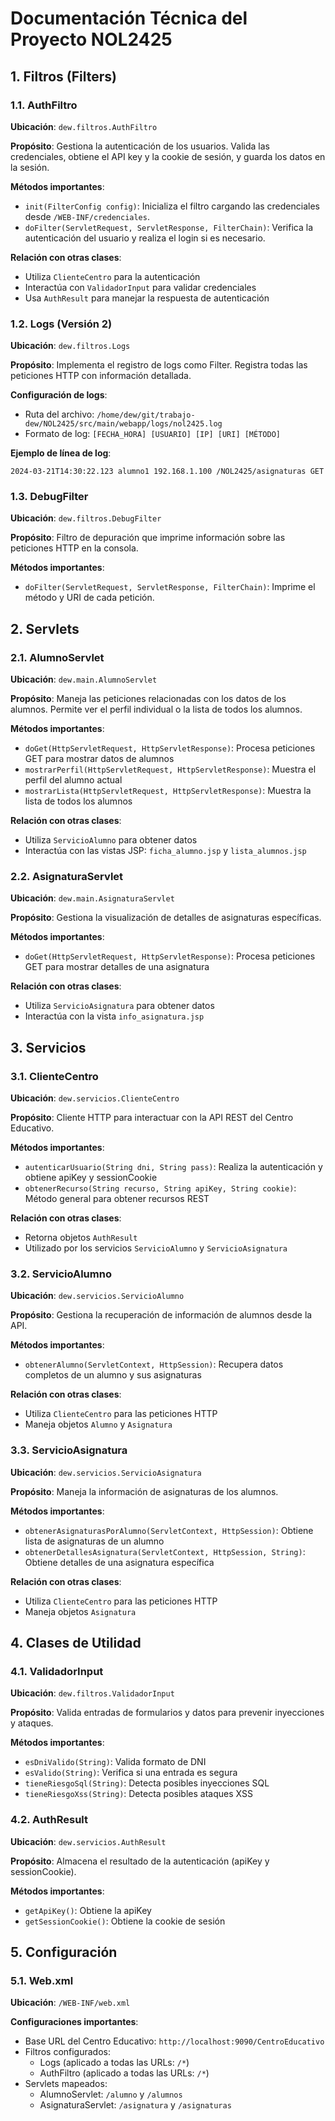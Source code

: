 # Documentación Técnica del Proyecto NOL2425

## 1. Filtros (Filters)

### 1.1. AuthFiltro
**Ubicación**: `dew.filtros.AuthFiltro`

**Propósito**: Gestiona la autenticación de los usuarios. Valida las credenciales, obtiene el API key y la cookie de sesión, y guarda los datos en la sesión.

**Métodos importantes**:
- `init(FilterConfig config)`: Inicializa el filtro cargando las credenciales desde `/WEB-INF/credenciales`.
- `doFilter(ServletRequest, ServletResponse, FilterChain)`: Verifica la autenticación del usuario y realiza el login si es necesario.

**Relación con otras clases**: 
- Utiliza `ClienteCentro` para la autenticación
- Interactúa con `ValidadorInput` para validar credenciales
- Usa `AuthResult` para manejar la respuesta de autenticación

### 1.2. Logs (Versión 2)
**Ubicación**: `dew.filtros.Logs`

**Propósito**: Implementa el registro de logs como Filter. Registra todas las peticiones HTTP con información detallada.

**Configuración de logs**:
- Ruta del archivo: `/home/dew/git/trabajo-dew/NOL2425/src/main/webapp/logs/nol2425.log`
- Formato de log: `[FECHA_HORA] [USUARIO] [IP] [URI] [MÉTODO]`

**Ejemplo de línea de log**:
```
2024-03-21T14:30:22.123 alumno1 192.168.1.100 /NOL2425/asignaturas GET
```

### 1.3. DebugFilter
**Ubicación**: `dew.filtros.DebugFilter`

**Propósito**: Filtro de depuración que imprime información sobre las peticiones HTTP en la consola.

**Métodos importantes**:
- `doFilter(ServletRequest, ServletResponse, FilterChain)`: Imprime el método y URI de cada petición.

## 2. Servlets

### 2.1. AlumnoServlet
**Ubicación**: `dew.main.AlumnoServlet`

**Propósito**: Maneja las peticiones relacionadas con los datos de los alumnos. Permite ver el perfil individual o la lista de todos los alumnos.

**Métodos importantes**:
- `doGet(HttpServletRequest, HttpServletResponse)`: Procesa peticiones GET para mostrar datos de alumnos
- `mostrarPerfil(HttpServletRequest, HttpServletResponse)`: Muestra el perfil del alumno actual
- `mostrarLista(HttpServletRequest, HttpServletResponse)`: Muestra la lista de todos los alumnos

**Relación con otras clases**:
- Utiliza `ServicioAlumno` para obtener datos
- Interactúa con las vistas JSP: `ficha_alumno.jsp` y `lista_alumnos.jsp`

### 2.2. AsignaturaServlet
**Ubicación**: `dew.main.AsignaturaServlet`

**Propósito**: Gestiona la visualización de detalles de asignaturas específicas.

**Métodos importantes**:
- `doGet(HttpServletRequest, HttpServletResponse)`: Procesa peticiones GET para mostrar detalles de una asignatura

**Relación con otras clases**:
- Utiliza `ServicioAsignatura` para obtener datos
- Interactúa con la vista `info_asignatura.jsp`

## 3. Servicios

### 3.1. ClienteCentro
**Ubicación**: `dew.servicios.ClienteCentro`

**Propósito**: Cliente HTTP para interactuar con la API REST del Centro Educativo.

**Métodos importantes**:
- `autenticarUsuario(String dni, String pass)`: Realiza la autenticación y obtiene apiKey y sessionCookie
- `obtenerRecurso(String recurso, String apiKey, String cookie)`: Método general para obtener recursos REST

**Relación con otras clases**:
- Retorna objetos `AuthResult`
- Utilizado por los servicios `ServicioAlumno` y `ServicioAsignatura`

### 3.2. ServicioAlumno
**Ubicación**: `dew.servicios.ServicioAlumno`

**Propósito**: Gestiona la recuperación de información de alumnos desde la API.

**Métodos importantes**:
- `obtenerAlumno(ServletContext, HttpSession)`: Recupera datos completos de un alumno y sus asignaturas

**Relación con otras clases**:
- Utiliza `ClienteCentro` para las peticiones HTTP
- Maneja objetos `Alumno` y `Asignatura`

### 3.3. ServicioAsignatura
**Ubicación**: `dew.servicios.ServicioAsignatura`

**Propósito**: Maneja la información de asignaturas de los alumnos.

**Métodos importantes**:
- `obtenerAsignaturasPorAlumno(ServletContext, HttpSession)`: Obtiene lista de asignaturas de un alumno
- `obtenerDetallesAsignatura(ServletContext, HttpSession, String)`: Obtiene detalles de una asignatura específica

**Relación con otras clases**:
- Utiliza `ClienteCentro` para las peticiones HTTP
- Maneja objetos `Asignatura`

## 4. Clases de Utilidad

### 4.1. ValidadorInput
**Ubicación**: `dew.filtros.ValidadorInput`

**Propósito**: Valida entradas de formularios y datos para prevenir inyecciones y ataques.

**Métodos importantes**:
- `esDniValido(String)`: Valida formato de DNI
- `esValido(String)`: Verifica si una entrada es segura
- `tieneRiesgoSql(String)`: Detecta posibles inyecciones SQL
- `tieneRiesgoXss(String)`: Detecta posibles ataques XSS

### 4.2. AuthResult
**Ubicación**: `dew.servicios.AuthResult`

**Propósito**: Almacena el resultado de la autenticación (apiKey y sessionCookie).

**Métodos importantes**:
- `getApiKey()`: Obtiene la apiKey
- `getSessionCookie()`: Obtiene la cookie de sesión

## 5. Configuración

### 5.1. Web.xml
**Ubicación**: `/WEB-INF/web.xml`

**Configuraciones importantes**:
- Base URL del Centro Educativo: `http://localhost:9090/CentroEducativo`
- Filtros configurados:
  - Logs (aplicado a todas las URLs: `/*`)
  - AuthFiltro (aplicado a todas las URLs: `/*`)
- Servlets mapeados:
  - AlumnoServlet: `/alumno` y `/alumnos`
  - AsignaturaServlet: `/asignatura` y `/asignaturas` 